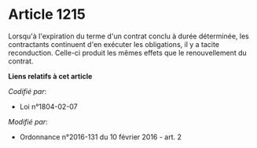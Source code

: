 # Article 1215

Lorsqu'à l'expiration du terme d'un contrat conclu à durée déterminée, les contractants continuent d'en exécuter les
obligations, il y a tacite reconduction. Celle-ci produit les mêmes effets que le renouvellement du contrat.

**Liens relatifs à cet article**

_Codifié par_:

  - Loi n°1804-02-07

_Modifié par_:

  - Ordonnance n°2016-131 du 10 février 2016 - art. 2

